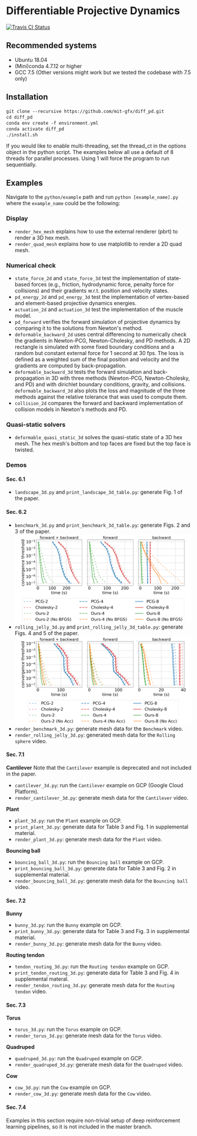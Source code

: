 # Differentiable Projective Dynamics

[![Travis CI Status](https://travis-ci.com/mit-gfx/diff_pd.svg?token=2N8A1xT9VhnH3M7Rxu74&branch=master)](https://travis-ci.com/mit-gfx/diff_pd)

## Recommended systems
- Ubuntu 18.04
- (Mini)conda 4.7.12 or higher
- GCC 7.5 (Other versions might work but we tested the codebase with 7.5 only)

## Installation
```
git clone --recursive https://github.com/mit-gfx/diff_pd.git
cd diff_pd
conda env create -f environment.yml
conda activate diff_pd
./install.sh
```
If you would like to enable multi-threading, set the thread_ct in the options object in the python script. The examples below all use a default of 8 threads for parallel processes. Using 1 will force the program to run sequentially.

## Examples
Navigate to the `python/example` path and run `python [example_name].py` where the `example_name` could be the following:

### Display
- `render_hex_mesh` explains how to use the external renderer (pbrt) to render a 3D hex mesh.
- `render_quad_mesh` explains how to use matplotlib to render a 2D quad mesh.

### Numerical check
- `state_force_2d` and `state_force_3d` test the implementation of state-based forces (e.g., friction, hydrodynamic force, penalty force for collisions) and their gradients w.r.t. position and velocity states.
- `pd_energy_2d` and `pd_energy_3d` test the implementation of vertex-based and element-based projective dynamics energies.
- `actuation_2d` and `actuation_3d` test the implementation of the muscle model.
- `pd_forward` verifies the forward simulation of projective dynamics by comparing it to the solutions from Newton's method.
- `deformable_backward_2d` uses central differencing to numerically check the gradients in Newton-PCG, Newton-Cholesky, and PD methods. A 2D rectangle is simulated with some fixed boundary conditions and a random but constant external force for 1 second at 30 fps. The loss is defined as a weighted sum of the final position and velocity and the gradients are computed by back-propagation.
- `deformable_backward_3d` tests the forward simulation and back-propagation in 3D with three methods (Newton-PCG, Newton-Cholesky, and PD) and with dirichlet boundary conditions, gravity, and collisions. `deformable_backward_3d` also plots the loss and magnitude of the three methods against the relative tolerance that was used to compute them.
- `collision_2d` compares the forward and backward implementation of collision models in Newton's methods and PD.

### Quasi-static solvers
- `deformable_quasi_static_3d` solves the quasi-static state of a 3D hex mesh. The hex mesh's bottom and top faces are fixed but the top face is twisted.

### Demos
#### Sec. 6.1
- `landscape_3d.py` and `print_landscape_3d_table.py`: generate Fig. 1 of the paper.

#### Sec. 6.2
- `benchmark_3d.py` and `print_benchmark_3d_table.py`: generate Figs. 2 and 3 of the paper.
![benchmark](python/example/benchmark_3d/benchmark.png)
- `rolling_jelly_3d.py` and `print_rolling_jelly_3d_table.py`: generate Figs. 4 and 5 of the paper.
![rolling_jelly](python/example/rolling_jelly_3d/rolling_jelly.png)
- `render_benchmark_3d.py`: generate mesh data for the `Benchmark` video.
- `render_rolling_jelly_3d.py`: generated mesh data for the `Rolling sphere` video.

#### Sec. 7.1
**Cantilever**
Note that the `Cantilever` example is deprecated and not included in the paper.
- `cantilever_3d.py`: run the `Cantilever` example on GCP (Google Cloud Platform).
- `render_cantilever_3d.py`: generate mesh data for the `Cantilever` video.

**Plant**
- `plant_3d.py`: run the `Plant` example on GCP.
- `print_plant_3d.py`: generate data for Table 3 and Fig. 1 in supplemental material.
- `render_plant_3d.py`: generate mesh data for the `Plant` video.

**Bouncing ball**
- `bouncing_ball_3d.py`: run the `Bouncing ball` example on GCP.
- `print_bouncing_ball_3d.py`: generate data for Table 3 and Fig. 2 in supplemental material.
- `render_bouncing_ball_3d.py`: generate mesh data for the `Bouncing ball` video.

#### Sec. 7.2
**Bunny**
- `bunny_3d.py`: run the `Bunny` example on GCP.
- `print_bunny_3d.py`: generate data for Table 3 and Fig. 3 in supplemental material.
- `render_bunny_3d.py`: generate mesh data for the `Bunny` video.

**Routing tendon**
- `tendon_routing_3d.py`: run the `Routing tendon` example on GCP.
- `print_tendon_routing_3d.py`: generate data for Table 3 and Fig. 4 in supplemental materal.
- `render_tendon_routing_3d.py`: generate mesh data for the `Routing tendon` video.

#### Sec. 7.3
**Torus**
- `torus_3d.py`: run the `Torus` example on GCP.
- `render_torus_3d.py`: generate mesh data for the `Torus` video.

**Quadruped**
- `quadruped_3d.py`: run the `Quadruped` example on GCP.
- `render_quadruped_3d.py`: generate mesh data for the `Quadruped` video.

**Cow**
- `cow_3d.py`: run the `Cow` example on GCP.
- `render_cow_3d.py`: generate mesh data for the `Cow` video.

#### Sec. 7.4
Examples in this section require non-trivial setup of deep reinforcement learning pipelines, so it is not included in the master branch.